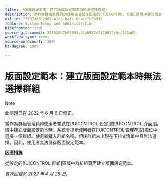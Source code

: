 ```yaml
---
title: 「版面設定範本：建立版面設定範本時無法選擇群組」
description: 當作為群組管理員的使用者嘗試在設定的[!UICONTROL 介面]區域中建立版面設定範本時，系統會提示使用者在[!UICONTROL 管理存取]欄位中選擇一個群組。使用者鍵入群組名稱，但該群組未出現在下拉式清單中且無法選擇。因此，使用者無法儲存版面設定範本。
exl-id: 7ff07a66-2dd2-41c6-ba1c-0c4aa7c5bd39
feature: System Setup and Administration
hidefromtoc: true
source-git-commit: 386528d7b99053a4da6982e2140933c5cd348a08
workflow-type: tm+mt
source-wordcount: '169'
ht-degree: 100%

---
```


# 版面設定範本：建立版面設定範本時無法選擇群組

>[!NOTE]
>
>此問題已在 2022 年 6 月 6 日修正。

當作為群組管理員的使用者嘗試在[!UICONTROL 設定]的[!UICONTROL 介面]區域中建立版面設定範本時，系統會提示使用者在[!UICONTROL 管理存取]欄位中選擇一個群組。使用者鍵入群組名稱，但該群組未出現在下拉式清單中且無法選擇。因此，使用者無法儲存版面設定範本。

**因應措施**

從設定的[!UICONTROL 群組]區域中群組組頁面建立版面設定範本。

_首次回報於 2022 年 4 月 28 日。_
